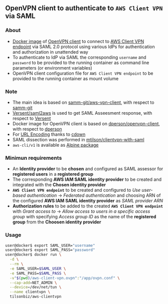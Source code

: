 ## OpenVPN client to authenticate to `AWS Client VPN` via SAML

### About ###

* [Docker image](https://hub.docker.com/repository/docker/tilsonbiz/aws-clientvpn) of [OpenVPN client](https://openvpn.net) to connect to [AWS Client VPN endpoint](https://aws.amazon.com/vpn/client-vpn/) via SAML 2.0 protocol using various IdPs for authentication and authorization in unattended way
* To authenticate to IdP via SAML the corresponding `username` and `password` to be provided to the running container as command line parameters (or environment variables)
* OpenVPN client configuration file for `AWS Client VPN endpoint` to be provided to the running container as mount volume

### Note ###

* The main idea is based on [samm-git/aws-vpn-client](https://github.com/samm-git/aws-vpn-client), with respect to [samm-git](https://github.com/samm-git)
* [Versent/saml2aws](https://github.com/Versent/saml2aws) is used to get SAML Asseesment response, with respect to [Versent](https://github.com/Versent)
* Docker image for OpenVPN client is based on [dperson/openvpn-client](https://github.com/dperson/openvpn-client), with respect to [dperson](https://github.com/dperson)
* For [URL Encoding](https://gist.github.com/cdown/1163649) thanks to [cdown](https://github.com/cdown)
* SAML dissection was performed in [mtilson/clientvpn-with-saml](https://github.com/mtilson/clientvpn-with-saml)
* `aws-cli/v1` is available as [Alpine package](https://pkgs.alpinelinux.org/package/edge/community/x86/aws-cli)

### Minimun requirements ###

* An **Identity provider** to be **chosen** and configured as SAML assessor for **registered users** in a **registered group**
* The corresponding **AWS IAM SAML identity provider** to be created and integrated with the **Chosen identity provider**
* **`AWS Client VPN endpoint`** to be created and configured to *Use user-based authentication* -> *Federated authentication* and choosing ARN of the configured **AWS IAM SAML identity provider** as *SAML provider ARN*
* **Authorization rules** to be added to the created **`AWS Client VPN endpoint`** with *Grant access to* -> *Allow access to users in a specific access group* with specifying *Access group ID* as the name of the **registered group** from the **Choosen identity provider**


### Usage ###

``` bash
user@docker$ export SAML_USER="username"
user@docker$ export SAML_PASS="password"
user@docker$ docker run \
  -d \
  --rm \
  -e SAML_USER=$SAML_USER \
  -e SAML_PASS=$SAML_PASS \
  -v"$(pwd)/aws-client-vpn.ovpn":"/app/ovpn.conf" \
  --cap-add=NET_ADMIN \
  --device=/dev/net/tun \
  --name clientvpn \
  tilsonbiz/aws-clientvpn
```
